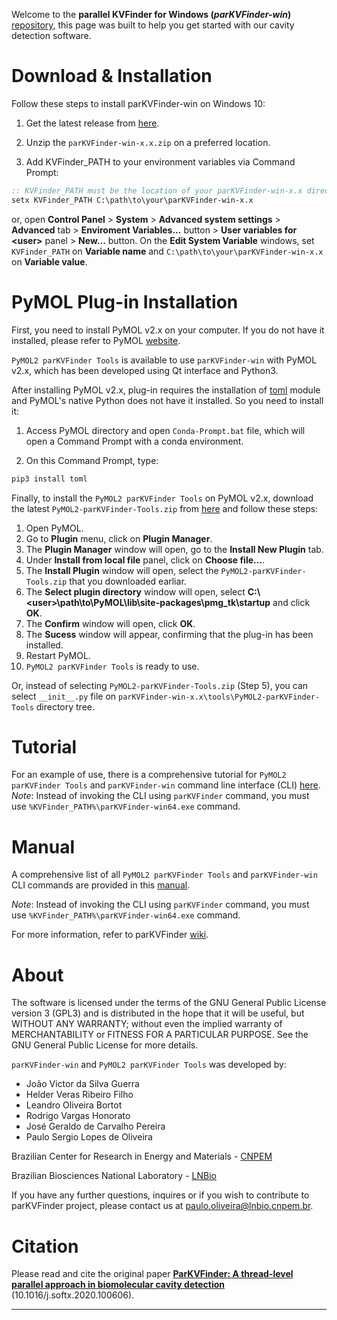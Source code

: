 Welcome to the **parallel KVFinder for Windows (_parKVFinder-win_)**
[repository](https://github.com/LBC-LNBio/parKVFinder-win), this page was
built to help you get started with our cavity detection software.

# Download & Installation

Follow these steps to install parKVFinder-win on Windows 10:

1. Get the latest release from [here](https://github.com/LBC-LNBio/parKVFinder-win/releases/).

2. Unzip the `parKVFinder-win-x.x.zip` on a preferred location.

3. Add KVFinder_PATH to your environment variables via Command Prompt:

```cmd
:: KVFinder_PATH must be the location of your parKVFinder-win-x.x directory
setx KVFinder_PATH C:\path\to\your\parKVFinder-win-x.x
```

or, open **Control Panel** > **System** > **Advanced system settings** > **Advanced** tab > **Enviroment Variables...** button > **User variables for \<user\>** panel > **New...** button. On the **Edit System Variable** windows, set `KVFinder_PATH` on **Variable name** and `C:\path\to\your\parKVFinder-win-x.x` on **Variable value**.

# PyMOL Plug-in Installation

First, you need to install PyMOL v2.x on your computer. If you do not have it installed, please refer to PyMOL [website](https://pymol.org/2/).

`PyMOL2 parKVFinder Tools` is available to use `parKVFinder-win` with PyMOL v2.x, which has been developed using Qt interface and Python3.

After installing PyMOL v2.x, plug-in requires the installation of [toml](https://pypi.org/project/toml/) module and PyMOL's native Python does not have it installed. So you need to install it:

1. Access PyMOL directory and open `Conda-Prompt.bat` file, which will open a Command Prompt with a conda environment.

2. On this Command Prompt, type:

```cmd
pip3 install toml
```

Finally, to install the `PyMOL2 parKVFinder Tools` on PyMOL v2.x, download the latest `PyMOL2-parKVFinder-Tools.zip` from [here](https://github.com/LBC-LNBio/parKVFinder/releases/latest/download/PyMOL2-parKVFinder-Tools.zip) and follow these steps:

1. Open PyMOL.
2. Go to **Plugin** menu, click on **Plugin Manager**.
3. The **Plugin Manager** window will open, go to the **Install New Plugin** tab.
4. Under **Install from local file** panel, click on **Choose file...**.
5. The **Install Plugin** window will open, select the `PyMOL2-parKVFinder-Tools.zip` that you downloaded earliar.
6. The **Select plugin directory** window will open, select
   **C:\\\<user\>\\path\\to\\PyMOL\\lib\\site-packages\\pmg_tk\\startup** and click **OK**.
7. The **Confirm** window will open, click **OK**.
8. The **Sucess** window will appear, confirming that the plug-in has
   been installed.
9. Restart PyMOL.
10. `PyMOL2 parKVFinder Tools` is ready to use.

Or, instead of selecting `PyMOL2-parKVFinder-Tools.zip` (Step 5), you can select `__init__.py` file on `parKVFinder-win-x.x\tools\PyMOL2-parKVFinder-Tools` directory tree.

# Tutorial

For an example of use, there is a comprehensive tutorial for `PyMOL2 parKVFinder Tools` and `parKVFinder-win` command line interface (CLI) [here](https://github.com/LBC-LNBio/parKVFinder/wiki/parKVFinder-Tutorial).
_Note_: Instead of invoking the CLI using `parKVFinder` command, you must use `%KVFinder_PATH%\parKVFinder-win64.exe` command.

# Manual

A comprehensive list of all `PyMOL2 parKVFinder Tools` and `parKVFinder-win` CLI commands are provided in this [manual](https://github.com/LBC-LNBio/parKVFinder/wiki/parKVFinder-Manual).

_Note_: Instead of invoking the CLI using `parKVFinder` command, you must use `%KVFinder_PATH%\parKVFinder-win64.exe` command.

For more information, refer to parKVFinder [wiki](https://github.com/LBC-LNBio/parKVFinder/wiki).

# About

The software is licensed under the terms of the GNU General Public License version 3 (GPL3) and is distributed in the hope that it will be useful, but WITHOUT ANY WARRANTY; without even the implied warranty of MERCHANTABILITY or FITNESS FOR A PARTICULAR PURPOSE. See the GNU General Public License for more details.

`parKVFinder-win` and `PyMOL2 parKVFinder Tools` was developed by:

- João Victor da Silva Guerra
- Helder Veras Ribeiro Filho
- Leandro Oliveira Bortot
- Rodrigo Vargas Honorato
- José Geraldo de Carvalho Pereira
- Paulo Sergio Lopes de Oliveira

Brazilian Center for Research in Energy and Materials -
[CNPEM](https://cnpem.br)

Brazilian Biosciences National Laboratory - [LNBio](https://lnbio.cnpem.br/)

If you have any further questions, inquires or if you wish to contribute
to parKVFinder project, please contact us at
paulo.oliveira@lnbio.cnpem.br.

# Citation

Please read and cite the original paper **[ParKVFinder: A thread-level parallel approach in biomolecular cavity detection](https://doi.org/10.1016/j.softx.2020.100606)** (10.1016/j.softx.2020.100606).

---
